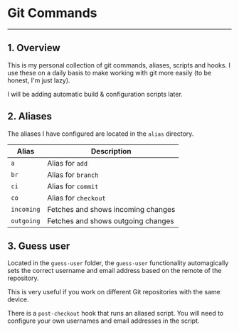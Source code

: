 # Git Commands
---

## 1. Overview
This is my personal collection of git commands, aliases, scripts and hooks. I use these on a daily basis to make working with git more easily (to be honest, I'm just lazy). 

I will be adding automatic build & configuration scripts later.

## 2. Aliases

The aliases I have configured are located in the `alias` directory.

| Alias | Description
|-----|--------
| `a` | Alias for `add` 
| `br` | Alias for `branch`
| `ci` | Alias for `commit`
| `co` | Alias for `checkout`
| `incoming` | Fetches and shows incoming changes
| `outgoing` | Fetches and shows outgoing changes

## 3. Guess user

Located in the `guess-user` folder, the `guess-user` functionality automagically 
sets the correct username and email address based on the remote of the repository.

This is very useful if you work on different Git repositories with the same device.

There is a `post-checkout` hook that runs an aliased script. You will need to configure
your own usernames and email addresses in the script.




